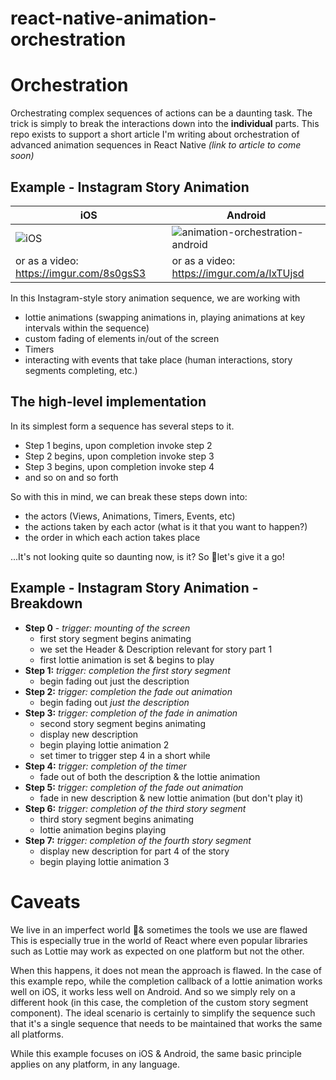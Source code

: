 # react-native-animation-orchestration

# Orchestration
Orchestrating complex sequences of actions can be a daunting task. 
The trick is simply to break the interactions down into the **individual** parts.
This repo exists to support a short article I'm writing about orchestration of 
advanced animation sequences in React Native _(link to article to come soon)_

## Example - Instagram Story Animation
| iOS                                                                                                                            | Android                                                                                                                                                    |
|--------------------------------------------------------------------------------------------------------------------------------|------------------------------------------------------------------------------------------------------------------------------------------------------------|
| ![iOS](https://github.com/marctatham/react-native-animation-orchestration/assets/1032038/1d0e3a72-6054-4eff-b896-26b822c68ea2) | ![animation-orchestration-android](https://github.com/marctatham/react-native-animation-orchestration/assets/1032038/bdaabb38-69c1-4837-9e99-a6b02541fc09) |
| or as a video: https://imgur.com/8s0gsS3                                                                                       | or as a video: https://imgur.com/a/IxTUjsd                                                                                                                 |
In this Instagram-style story animation sequence, we are working with
- lottie animations (swapping animations in, playing animations at key intervals within the sequence)
- custom fading of elements in/out of the screen
- Timers
- interacting with events that take place (human interactions, story segments completing, etc.)

## The high-level implementation
In its simplest form a sequence has several steps to it.
- Step 1 begins, upon completion invoke step 2
- Step 2 begins, upon completion invoke step 3
- Step 3 begins, upon completion invoke step 4
- and so on and so forth

So with this in mind, we can break these steps down into: 
- the actors (Views, Animations, Timers, Events, etc)
- the actions taken by each actor (what is it that you want to happen?)
- the order in which each action takes place

...It's not looking quite so daunting now, is it? So 🤷let's give it a go!

## Example - Instagram Story Animation - Breakdown
- **Step 0** - _trigger: mounting of the screen_
  - first story segment begins animating 
  - we set the Header & Description relevant for story part 1
  - first lottie animation is set & begins to play
- **Step 1:** _trigger: completion the first story segment_
  - begin fading out just the description
- **Step 2:** _trigger: completion the fade out animation_
  - begin fading out _just the description_
- **Step 3:** _trigger: completion of the fade in animation_
    - second story segment begins animating
    - display new description
    - begin playing lottie animation 2
    - set timer to trigger step 4 in a short while
- **Step 4:** _trigger: completion of the timer_
  - fade out of both the description & the lottie animation
- **Step 5:** _trigger: completion of the fade out animation_ 
  - fade in new description & new lottie animation (but don't play it)
- **Step 6:** _trigger: completion of the third story segment_
  - third story segment begins animating
  - lottie animation begins playing
- **Step 7:** _trigger: completion of the fourth story segment_
  - display new description for part 4 of the story
  - begin playing lottie animation 3

# Caveats
We live in an imperfect world 🤷& sometimes the tools we use are flawed
This is especially true in the world of React where even popular libraries
such as Lottie may work as expected on one platform but not the other. 

When this happens, it does not mean the approach is flawed. In the case of this 
example repo, while the completion callback of a lottie animation works well on
iOS, it works less well on Android. And so we simply rely on a different hook
(in this case, the completion of the custom story segment component). The ideal 
scenario is certainly to simplify the sequence such that it's a single sequence that
needs to be maintained that works the same all platforms.

While this example focuses on iOS & Android, the same basic principle applies 
on any platform, in any language. 

